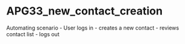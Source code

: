 # APG33_new_contact_creation
Automating scenario - User logs in - creates a new contact - reviews contact list - logs out
